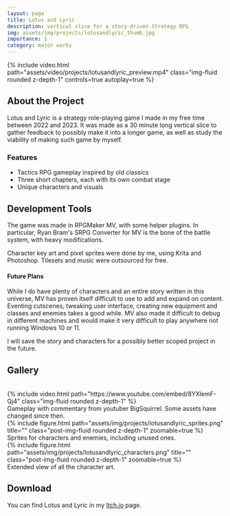 ```yaml
---
layout: page
title: Lotus and Lyric
description: vertical slice for a story-driven Strategy RPG
img: assets/img/projects/lotusandlyric_thumb.jpg
importance: 1
category: major works
---
```


<div class="text-center">
    {% include video.html path="assets/video/projects/lotusandlyric_preview.mp4" class="img-fluid rounded z-depth-1" controls=true autoplay=true %}
</div>

## About the Project

Lotus and Lyric is a strategy role-playing game I made in my free time between 2022 and 2023. It was made as a 30 minute long vertical slice to gather feedback to possibly make it into a longer game, as well as study the viability of making such game by myself.

### Features

- Tactics RPG gameplay inspired by old classics
- Three short chapters, each with its own combat stage
- Unique characters and visuals

## Development Tools

The game was made in RPGMaker MV, with some helper plugins.
In particular, Ryan Bram's SRPG Converter for MV is the bone of the battle system, with heavy modifications.

Character key art and pixel sprites were done by me, using Krita and Photoshop.
Tilesets and music were outsourced for free.

<!-- ## Project Details

Here, you can go into more depth about your game development project. Talk about the inspiration behind the game, challenges faced during development, and any interesting anecdotes or stories related to the project. 

#### Development Process

Describe the step-by-step process you followed during development. This could include brainstorming, prototyping, coding, testing, and refining the game mechanics.

#### Challenges and Solutions

Discuss any challenges or obstacles you encountered and how you overcame them. This can provide insights into your problem-solving skills and the evolution of the project. -->

#### Future Plans

While I do have plenty of characters and an entire story written in this universe, MV has proven itself difficult to use to add and expand on content. Eventing cutscenes, tweaking user interface, creating new equipment and classes and enemies takes a good while. MV also made it difficult to debug in different machines and would make it very difficult to play anywhere not running Windows 10 or 11.

I will save the story and characters for a possibly better scoped project in the future.

## Gallery

<br>

<div class="embed-responsive embed-responsive-16by9">
    {% include video.html path="https://www.youtube.com/embed/8YXlemF-Qj4" class="img-fluid rounded  z-depth-1" %}
</div>
<div class="caption">Gameplay with commentary from youtuber BigSquirrel. Some assets have changed since then.</div>

<div class="text-center">
    {% include figure.html path="assets/img/projects/lotusandlyric_sprites.png" title="" class="post-img-fluid rounded z-depth-1" zoomable=true %}
</div>
<div class="caption">Sprites for characters and enemies, including unused ones.</div>

<div class="text-center">
    {% include figure.html path="assets/img/projects/lotusandlyric_characters.png" title="" class="post-img-fluid rounded z-depth-1" zoomable=true %}
</div>
<div class="caption">Extended view of all the character art.</div>

## Download

You can find Lotus and Lyric in my <a href="https://nate-the-bard.itch.io/lotus-and-lyric-0">Itch.io</a> page.